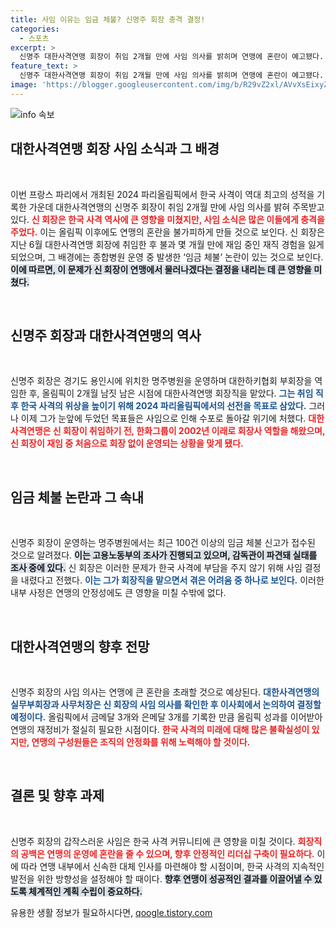 ```yaml
---
title: 사임 이유는 임금 체불? 신명주 회장 충격 결정!
categories:
  - 스포츠
excerpt: >
  신명주 대한사격연맹 회장이 취임 2개월 만에 사임 의사를 밝히며 연맹에 혼란이 예고됐다. 임금 체불 논란과 병원 운영 문제로 한국 사격계가 긴장 상태에 놓였다. 클릭해서 자세한 소식을 확인하세요!
feature_text: >
  신명주 대한사격연맹 회장이 취임 2개월 만에 사임 의사를 밝히며 연맹에 혼란이 예고됐다. 임금 체불 논란과 병원 운영 문제로 한국 사격계가 긴장 상태에 놓였다. 클릭해서 자세한 소식을 확인하세요!
image: 'https://blogger.googleusercontent.com/img/b/R29vZ2xl/AVvXsEixyZcFfHzMRdzZMjFBmAUKJYCLCGyLL1o632UiGVXcaFdKo_bkvkuCioo0uUKlGfBVcT3P84aROyZIXSBEx3Aw5nCQ3pTgDom1WDC4m8eifvWiAmWEEVb4x6G_l8C0QH225ldMjyaFvpxGEBGNO37VmDTDMHGhJPq73UglMfDca1-0aw/s1600/blogspot.png'
---
```


<p><img src="https://blogger.googleusercontent.com/img/b/R29vZ2xl/AVvXsEixyZcFfHzMRdzZMjFBmAUKJYCLCGyLL1o632UiGVXcaFdKo_bkvkuCioo0uUKlGfBVcT3P84aROyZIXSBEx3Aw5nCQ3pTgDom1WDC4m8eifvWiAmWEEVb4x6G_l8C0QH225ldMjyaFvpxGEBGNO37VmDTDMHGhJPq73UglMfDca1-0aw/s1600/blogspot.png" alt="info 속보" /></p>

<h2 data-ke-size="size26">대한사격연맹 회장 사임 소식과 그 배경</h2>

<p data-ke-size="size16">&nbsp;</p>

<p>이번 프랑스 파리에서 개최된 2024 파리올림픽에서 한국 사격이 역대 최고의 성적을 기록한 가운데 대한사격연맹의 신명주 회장이 취임 2개월 만에 사임 의사를 밝혀 주목받고 있다. <b><span style="color: #ee2323;">신 회장은 한국 사격 역사에 큰 영향을 미쳤지만, 사임 소식은 많은 이들에게 충격을 주었다.</span></b> 이는 올림픽 이후에도 연맹의 혼란을 불가피하게 만들 것으로 보인다. 신 회장은 지난 6월 대한사격연맹 회장에 취임한 후 불과 몇 개월 만에 재임 중인 재직 경험을 잃게 되었으며, 그 배경에는 종합병원 운영 중 발생한 ‘임금 체불’ 논란이 있는 것으로 보인다. <b><span style="background-color: #21538527;">이에 따르면, 이 문제가 신 회장이 연맹에서 물러나겠다는 결정을 내리는 데 큰 영향을 미쳤다.</span></b></p>

<p data-ke-size="size16">&nbsp;</p>

<h2 data-ke-size="size26">신명주 회장과 대한사격연맹의 역사</h2>

<p data-ke-size="size16">&nbsp;</p>

<p>신명주 회장은 경기도 용인시에 위치한 명주병원을 운영하며 대한하키협회 부회장을 역임한 후, 올림픽이 2개월 남짓 남은 시점에 대한사격연맹 회장직을 맡았다. <b><span style="color: #1a5490;">그는 취임 직후 한국 사격의 위상을 높이기 위해 2024 파리올림픽에서의 선전을 목표로 삼았다.</span></b> 그러나 이제 그가 눈앞에 두었던 목표들은 사임으로 인해 수포로 돌아갈 위기에 처했다. <b><span style="color: #ee2323;">대한사격연맹은 신 회장이 취임하기 전, 한화그룹이 2002년 이래로 회장사 역할을 해왔으며, 신 회장이 재임 중 처음으로 회장 없이 운영되는 상황을 맞게 됐다.</span></b></p>

<p data-ke-size="size16">&nbsp;</p>

<h2 data-ke-size="size26">임금 체불 논란과 그 속내</h2>

<p data-ke-size="size16">&nbsp;</p>

<p>신명주 회장이 운영하는 명주병원에서는 최근 100건 이상의 임금 체불 신고가 접수된 것으로 알려졌다. <b><span style="background-color: #21538527;">이는 고용노동부의 조사가 진행되고 있으며, 감독관이 파견돼 실태를 조사 중에 있다.</span></b> 신 회장은 이러한 문제가 한국 사격에 부담을 주지 않기 위해 사임 결정을 내렸다고 전했다. <b><span style="color: #1a5490;">이는 그가 회장직을 맡으면서 겪은 어려움 중 하나로 보인다.</span></b> 이러한 내부 사정은 연맹의 안정성에도 큰 영향을 미칠 수밖에 없다.</p>

<p data-ke-size="size16">&nbsp;</p>

<h2 data-ke-size="size26">대한사격연맹의 향후 전망</h2>

<p data-ke-size="size16">&nbsp;</p>

<p>신명주 회장의 사임 의사는 연맹에 큰 혼란을 초래할 것으로 예상된다. <b><span style="color: #1a5490;">대한사격연맹의 실무부회장과 사무처장은 신 회장의 사임 의사를 확인한 후 이사회에서 논의하여 결정할 예정이다.</span></b> 올림픽에서 금메달 3개와 은메달 3개를 기록한 만큼 올림픽 성과를 이어받아 연맹의 재정비가 절실히 필요한 시점이다. <b><span style="color: #ee2323;">한국 사격의 미래에 대해 많은 불확실성이 있지만, 연맹의 구성원들은 조직의 안정화를 위해 노력해야 할 것이다.</span></b></p>

<p data-ke-size="size16">&nbsp;</p>

<h2 data-ke-size="size26">결론 및 향후 과제</h2>

<p data-ke-size="size16">&nbsp;</p>

<p>신명주 회장의 갑작스러운 사임은 한국 사격 커뮤니티에 큰 영향을 미칠 것이다. <b><span style="color: #ee2323;">회장직의 공백은 연맹의 운영에 혼란을 줄 수 있으며, 향후 안정적인 리더십 구축이 필요하다.</span></b> 이에 따라 연맹 내부에서 신속한 대체 인사를 마련해야 할 시점이며, 한국 사격의 지속적인 발전을 위한 방향성을 설정해야 할 때이다. <b><span style="background-color: #21538527;">향후 연맹이 성공적인 결과를 이끌어낼 수 있도록 체계적인 계획 수립이 중요하다.</span></b></p>
유용한 생활 정보가 필요하시다면, <a href="https://qoogle.tistory.com" rel="dofollow">qoogle.tistory.com</a>


